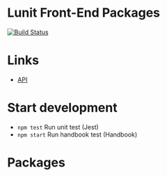 # Lunit Front-End Packages

[![Build Status](https://travis-ci.com/lunit-io/frontend-components.svg?branch=master)](https://travis-ci.com/lunit-io/frontend-components)

# Links

- [API](https://frontend-components.lunit.io/#/insight-viewer/getting-started)

# Start development

- `npm test` Run unit test (Jest)
- `npm start` Run handbook test (Handbook)

# Packages

<!-- index src/_packages/**/README.md -->
